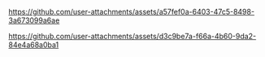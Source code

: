 

https://github.com/user-attachments/assets/a57fef0a-6403-47c5-8498-3a673099a6ae



https://github.com/user-attachments/assets/d3c9be7a-f66a-4b60-9da2-84e4a68a0ba1


